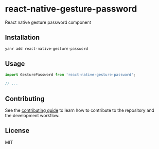 # react-native-gesture-password

React native gesture password component

## Installation

```sh
yanr add react-native-gesture-password
```

## Usage

```js
import GesturePassword from 'react-native-gesture-password';

// ...
```

## Contributing

See the [contributing guide](CONTRIBUTING.md) to learn how to contribute to the repository and the development workflow.

## License

MIT

